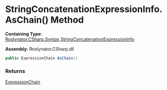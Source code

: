 # StringConcatenationExpressionInfo\.AsChain\(\) Method

**Containing Type**: [Roslynator.CSharp.Syntax](../../README.md)\.[StringConcatenationExpressionInfo](../README.md)

**Assembly**: Roslynator\.CSharp\.dll

```csharp
public ExpressionChain AsChain()
```

### Returns

[ExpressionChain](../../../ExpressionChain/README.md)

